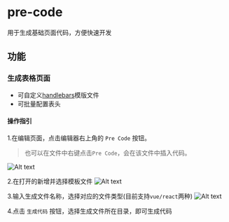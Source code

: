 # pre-code 

用于生成基础页面代码，方便快速开发

## 功能
### 生成表格页面
* 可自定义[handlebars](https://handlebarsjs.com/)模版文件
* 可批量配置表头

#### 操作指引
1.在编辑页面，点击编辑器右上角的 `Pre Code` 按钮。

> 也可以在文件中右键点击`Pre Code`，会在该文件中插入代码。

![Alt text](https://p3-juejin.byteimg.com/tos-cn-i-k3u1fbpfcp/df4c1a2b18dc4d5c8da730c482454f7b~tplv-k3u1fbpfcp-jj-mark:0:0:0:0:q75.image#?w=1104&h=371&s=21796&e=png&b=202020)



2.在打开的新增并选择模板文件
![Alt text](https://p1-juejin.byteimg.com/tos-cn-i-k3u1fbpfcp/6b7ef8bbfe8a4b8bac5ed0ee07c65cf0~tplv-k3u1fbpfcp-jj-mark:0:0:0:0:q75.image#?w=2238&h=1028&s=122855&e=png&b=fefefe)

3.输入生成文件名称，选择对应的文件类型(目前支持`vue/react`两种)
![Alt text](https://p6-juejin.byteimg.com/tos-cn-i-k3u1fbpfcp/44a77c461f5a40a69fb456b202fb2e4e~tplv-k3u1fbpfcp-jj-mark:0:0:0:0:q75.image#?w=2224&h=1024&s=109086&e=png&b=fefefe)

4.点击 `生成代码` 按钮，选择生成文件所在目录，即可生成代码

